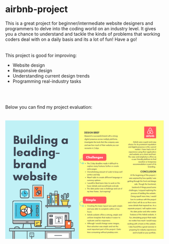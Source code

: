 # airbnb-project
This is a great project for beginner/intermediate website designers and programmers to delve into the coding world on an industry level. It gives you a chance to understand and tackle the kinds of problems that working coders deal with on a daily basis and its a lot of fun! Have a go!
<br>
<br>
<br>
This project is good for improving: 
<ul>
  <li>Website design</li>
  <li>Responsive design</li>
  <li>Understanding current design trends</li>
  <li>Programming real-industry tasks</li>
</ul>
<br>
<br>
<br>
Below you can find my project evaluation:
<br>
<br>
<br>
<img src="image.png">
